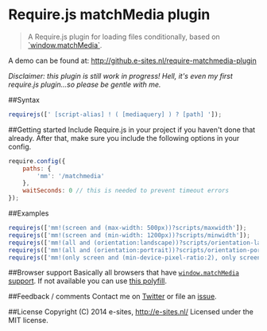 Require.js matchMedia plugin
=========================
<blockquote>
	<p>A Require.js plugin for loading files conditionally, based on <a href="dev.w3.org/csswg/cssom-view/#dom-window-matchmedia">`window.matchMedia`</a>.</p>
</blockquote>

A demo can be found at: http://github.e-sites.nl/require-matchmedia-plugin

<em>Disclaimer: this plugin is still work in progress! Hell, it's even my first require.js plugin...so please be gentle with me.</em>

##Syntax
```js
requirejs([' [script-alias] ! ( [mediaquery] ) ? [path] ']);
```

##Getting started
Include Require.js in your project if you haven't done that already. After that, make sure you include the following options in your config.

```js
require.config({
	paths: {
		'mm': '/matchmedia'
	},
	waitSeconds: 0 // this is needed to prevent timeout errors
});
```

##Examples
```js
requirejs(['mm!(screen and (max-width: 500px))?scripts/maxwidth']);
requirejs(['mm!(screen and (min-width: 1200px))?scripts/minwidth']);
requirejs(['mm!(all and (orientation:landscape))?scripts/orientation-landscape']);
requirejs(['mm!(all and (orientation:portrait))?scripts/orientation-portrait']);
requirejs(['mm!(only screen and (min-device-pixel-ratio:2), only screen and (min-resolution: 192dpi))?scripts/retina.js']);
```

##Browser support
Basically all browsers that have <a href="http://caniuse.com/matchmedia">`window.matchMedia` support</a>. If not available you can use <a href="https://github.com/paulirish/matchMedia.js/">this polyfill</a>.

##Feedback / comments
Contact me on <a href="https://twitter.com/_boye">Twitter</a> or file an <a href="https://github.com/e-sites/require-matchmedia-plugin/issues">issue</a>.

##License
Copyright (C) 2014 e-sites, <a href="http://www.e-sites.nl/">http://e-sites.nl/</a> Licensed under the MIT license.
